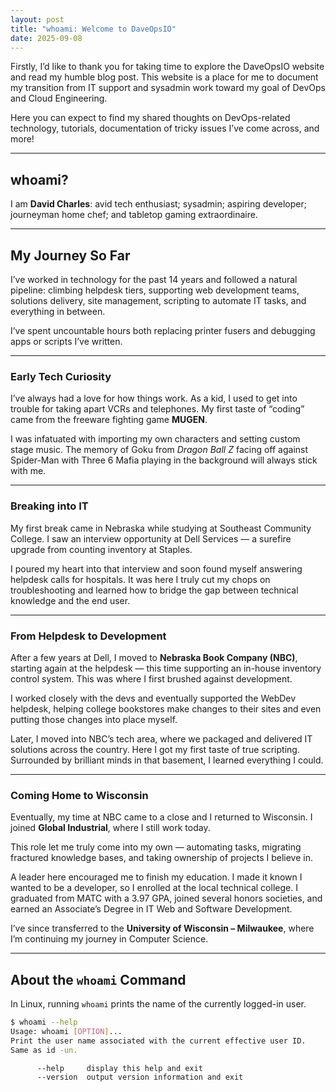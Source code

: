 ```yaml
---
layout: post
title: "whoami: Welcome to DaveOpsIO"
date: 2025-09-08
---
```


Firstly, I’d like to thank you for taking time to explore the DaveOpsIO website and read my humble blog post. This website is a place for me to document my transition from IT support and sysadmin work toward my goal of DevOps and Cloud Engineering.  

Here you can expect to find my shared thoughts on DevOps-related technology, tutorials, documentation of tricky issues I’ve come across, and more!

---

## whoami?

I am **David Charles**: avid tech enthusiast; sysadmin; aspiring developer; journeyman home chef; and tabletop gaming extraordinaire.  

---

## My Journey So Far

I’ve worked in technology for the past 14 years and followed a natural pipeline: climbing helpdesk tiers, supporting web development teams, solutions delivery, site management, scripting to automate IT tasks, and everything in between.  

I’ve spent uncountable hours both replacing printer fusers and debugging apps or scripts I’ve written.  

---

### Early Tech Curiosity

I’ve always had a love for how things work. As a kid, I used to get into trouble for taking apart VCRs and telephones. My first taste of “coding” came from the freeware fighting game **MUGEN**.  

I was infatuated with importing my own characters and setting custom stage music. The memory of Goku from *Dragon Ball Z* facing off against Spider-Man with Three 6 Mafia playing in the background will always stick with me.

---

### Breaking into IT

My first break came in Nebraska while studying at Southeast Community College. I saw an interview opportunity at Dell Services — a surefire upgrade from counting inventory at Staples.  

I poured my heart into that interview and soon found myself answering helpdesk calls for hospitals. It was here I truly cut my chops on troubleshooting and learned how to bridge the gap between technical knowledge and the end user.  

---

### From Helpdesk to Development

After a few years at Dell, I moved to **Nebraska Book Company (NBC)**, starting again at the helpdesk — this time supporting an in-house inventory control system. This was where I first brushed against development.  

I worked closely with the devs and eventually supported the WebDev helpdesk, helping college bookstores make changes to their sites and even putting those changes into place myself.  

Later, I moved into NBC’s tech area, where we packaged and delivered IT solutions across the country. Here I got my first taste of true scripting. Surrounded by brilliant minds in that basement, I learned everything I could.  

---

### Coming Home to Wisconsin

Eventually, my time at NBC came to a close and I returned to Wisconsin. I joined **Global Industrial**, where I still work today.  

This role let me truly come into my own — automating tasks, migrating fractured knowledge bases, and taking ownership of projects I believe in.  

A leader here encouraged me to finish my education. I made it known I wanted to be a developer, so I enrolled at the local technical college. I graduated from MATC with a 3.97 GPA, joined several honors societies, and earned an Associate’s Degree in IT Web and Software Development.  

I’ve since transferred to the **University of Wisconsin – Milwaukee**, where I’m continuing my journey in Computer Science.  

---

## About the `whoami` Command

In Linux, running `whoami` prints the name of the currently logged-in user.  

```bash
$ whoami --help
Usage: whoami [OPTION]...
Print the user name associated with the current effective user ID.
Same as id -un.

      --help     display this help and exit
      --version  output version information and exit

